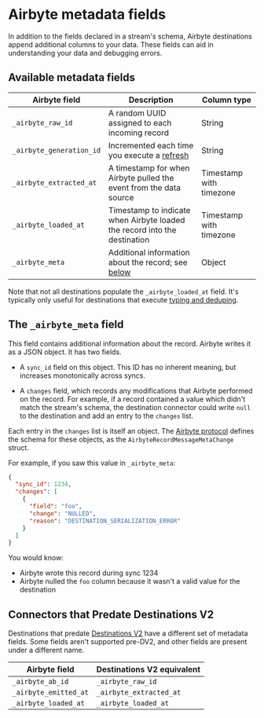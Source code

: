 # Airbyte metadata fields

In addition to the fields declared in a stream's schema, Airbyte destinations append additional columns to your data. These fields can aid in understanding your data and debugging errors.

## Available metadata fields

| Airbyte field            | Description                                                                                       | Column type             |
| ------------------------ | ------------------------------------------------------------------------------------------------- | ----------------------- |
| `_airbyte_raw_id`        | A random UUID assigned to each incoming record                                                    | String                  |
| `_airbyte_generation_id` | Incremented each time you execute a [refresh](https://docs.airbyte.com/operator-guides/refreshes) | String                  |
| `_airbyte_extracted_at`  | A timestamp for when Airbyte pulled the event from the data source                                | Timestamp with timezone |
| `_airbyte_loaded_at`     | Timestamp to indicate when Airbyte loaded the record into the destination                         | Timestamp with timezone |
| `_airbyte_meta`          | Additional information about the record; see [below](#the-_airbyte_meta-field)                    | Object                  |

Note that not all destinations populate the `_airbyte_loaded_at` field. It's typically only useful for destinations that execute [typing and deduping](https://docs.airbyte.com/using-airbyte/core-concepts/typing-deduping).

## The `_airbyte_meta` field

This field contains additional information about the record. Airbyte writes it as a JSON object. It has two fields.

- A `sync_id` field on this object. This ID has no inherent meaning, but increases monotonically across syncs.

- A `changes` field, which records any modifications that Airbyte performed on the record. For example, if a record contained a value which didn't match the stream's schema, the destination connector could write `null` to the destination and add an entry to the `changes` list.

Each entry in the `changes` list is itself an object. The
[Airbyte protocol](https://github.com/airbytehq/airbyte-protocol/blob/master/protocol-models/src/main/resources/airbyte_protocol/airbyte_protocol.yaml#L88) defines the schema for these objects, as the `AirbyteRecordMessageMetaChange` struct.

For example, if you saw this value in `_airbyte_meta`:

```json
{
  "sync_id": 1234,
  "changes": [
    {
      "field": "foo",
      "change": "NULLED",
      "reason": "DESTINATION_SERIALIZATION_ERROR"
    }
  ]
}
```

You would know:

- Airbyte wrote this record during sync 1234
- Airbyte nulled the `foo` column because it wasn't a valid value for the destination

## Connectors that Predate Destinations V2

Destinations that predate [Destinations V2](https://docs.airbyte.com/release_notes/upgrading_to_destinations_v2/) have a different set of metadata fields. Some fields aren't supported pre-DV2, and other fields are present under a different name.

| Airbyte field         | Destinations V2 equivalent |
| --------------------- | -------------------------- |
| `_airbyte_ab_id`      | `_airbyte_raw_id`          |
| `_airbyte_emitted_at` | `_airbyte_extracted_at`    |
| `_airbyte_loaded_at`  | `_airbyte_loaded_at`       |
